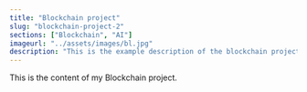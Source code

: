 ```yaml
---
title: "Blockchain project"
slug: "blockchain-project-2"
sections: ["Blockchain", "AI"]
imageurl: "../assets/images/bl.jpg"
description: "This is the example description of the blockchain project that I coded a while ago."
---
```


This is the content of my Blockchain project.